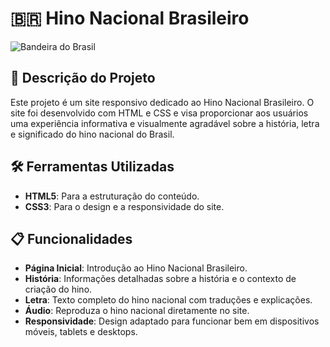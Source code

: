# 🇧🇷 Hino Nacional Brasileiro

![Bandeira do Brasil](https://s1.static.brasilescola.uol.com.br/be/2024/02/bandeira-do-brasil-hasteada-em-texto-sobre-curiosidades-sobre-o-brasil.jpg) <!-- Substitua pelo link da imagem da bandeira do Brasil -->

## 📖 Descrição do Projeto

Este projeto é um site responsivo dedicado ao Hino Nacional Brasileiro. O site foi desenvolvido com HTML e CSS e visa proporcionar aos usuários uma experiência informativa e visualmente agradável sobre a história, letra e significado do hino nacional do Brasil.

## 🛠️ Ferramentas Utilizadas

- **HTML5**: Para a estruturação do conteúdo.
- **CSS3**: Para o design e a responsividade do site.

## 📋 Funcionalidades

- **Página Inicial**: Introdução ao Hino Nacional Brasileiro.
- **História**: Informações detalhadas sobre a história e o contexto de criação do hino.
- **Letra**: Texto completo do hino nacional com traduções e explicações.
- **Áudio**: Reproduza o hino nacional diretamente no site.
- **Responsividade**: Design adaptado para funcionar bem em dispositivos móveis, tablets e desktops.
